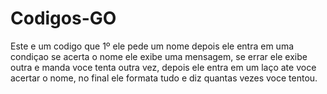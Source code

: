 # Codigos-GO

Este e um codigo que 1º ele pede um nome depois ele entra em uma condiçao 
se acerta o nome ele exibe uma mensagem, se errar ele exibe outra e manda
voce tenta outra vez, depois ele entra em um laço ate voce acertar o nome,
no final ele formata tudo e diz quantas vezes voce tentou.